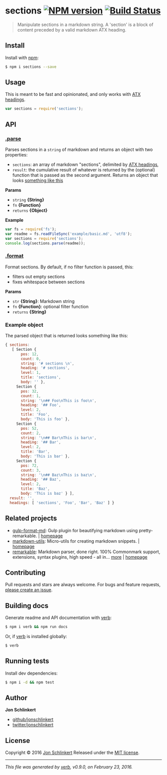 # sections [![NPM version](https://img.shields.io/npm/v/sections.svg)](https://www.npmjs.com/package/sections) [![Build Status](https://img.shields.io/travis/jonschlinkert/sections.svg)](https://travis-ci.org/jonschlinkert/sections)

> Manipulate sections in a markdown string. A 'section' is a block of content preceded by a valid markdown ATX heading.

## Install

Install with [npm](https://www.npmjs.com/):

```sh
$ npm i sections --save
```

## Usage

This is meant to be fast and opinionated, and only works with [ATX headings](http://spec.commonmark.org/0.24/#atx-headings).

```js
var sections = require('sections');
```

## API

### [.parse](index.js#L31)

Parses sections in a `string` of markdown and returns an object with two properties:

* `sections`: an array of markdown "sections", delimited by [ATX headings](http://spec.commonmark.org/0.24/#atx-headings),
* `result`: the cumulative result of whatever is returned by the (optional) function that is passed as the second argument.
Returns an object that looks [something like this](#example-object)

**Params**

* `string` **{String}**
* `fn` **{Function}**
* `returns` **{Object}**

**Example**

```js
var fs = require('fs');
var readme = fs.readFileSync('example/basic.md', 'utf8');
var sections = require('sections');
console.log(sections.parse(readme));
```

### [.format](index.js#L71)

Format sections. By default, if no filter function is passed, this:

* filters out empty sections
* fixes whitespace between sections

**Params**

* `str` **{String}**: Markdown string
* `fn` **{Function}**: optional filter function
* `returns` **{String}**

### Example object

The parsed object that is returned looks something like this:

```js
{ sections:
   [ Section {
       pos: 12,
       count: 0,
       string: '# sections \n',
       heading: '# sections',
       level: 1,
       title: 'sections',
       body: '' },
     Section {
       pos: 32,
       count: 1,
       string: '\n## Foo\nThis is foo\n',
       heading: '## Foo',
       level: 2,
       title: 'Foo',
       body: 'This is foo' },
     Section {
       pos: 52,
       count: 2,
       string: '\n## Bar\nThis is bar\n',
       heading: '## Bar',
       level: 2,
       title: 'Bar',
       body: 'This is bar' },
     Section {
       pos: 72,
       count: 3,
       string: '\n## Baz\nThis is baz\n',
       heading: '## Baz',
       level: 2,
       title: 'Baz',
       body: 'This is baz' } ],
  result: '',
  headings: [ 'sections', 'Foo', 'Bar', 'Baz' ] }
```

## Related projects

* [gulp-format-md](https://www.npmjs.com/package/gulp-format-md): Gulp plugin for beautifying markdown using pretty-remarkable. | [homepage](https://github.com/jonschlinkert/gulp-format-md)
* [markdown-utils](https://www.npmjs.com/package/markdown-utils): Micro-utils for creating markdown snippets. | [homepage](https://github.com/jonschlinkert/markdown-utils)
* [remarkable](https://www.npmjs.com/package/remarkable): Markdown parser, done right. 100% Commonmark support, extensions, syntax plugins, high speed - all in… [more](https://www.npmjs.com/package/remarkable) | [homepage](https://github.com/jonschlinkert/remarkable)

## Contributing

Pull requests and stars are always welcome. For bugs and feature requests, [please create an issue](https://github.com/jonschlinkert/sections/issues/new).

## Building docs

Generate readme and API documentation with [verb](https://github.com/verbose/verb):

```sh
$ npm i verb && npm run docs
```

Or, if [verb](https://github.com/verbose/verb) is installed globally:

```sh
$ verb
```

## Running tests

Install dev dependencies:

```sh
$ npm i -d && npm test
```

## Author

**Jon Schlinkert**

* [github/jonschlinkert](https://github.com/jonschlinkert)
* [twitter/jonschlinkert](http://twitter.com/jonschlinkert)

## License

Copyright © 2016 [Jon Schlinkert](https://github.com/jonschlinkert)
Released under the [MIT license](https://github.com/jonschlinkert/sections/blob/master/LICENSE).

***

_This file was generated by [verb](https://github.com/verbose/verb), v0.9.0, on February 23, 2016._